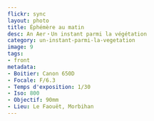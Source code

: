 ```yaml
---
flickr: sync
layout: photo
title: Éphémère au matin
desc: An Aer・Un instant parmi la végétation
category: un-instant-parmi-la-vegetation
image: 9
tags:
- front
metadata:
- Boitier: Canon 650D
- Focale: F/6.3
- Temps d'exposition: 1/30
- Iso: 800
- Objectif: 90mm
- Lieu: Le Faouët, Morbihan
---
```

